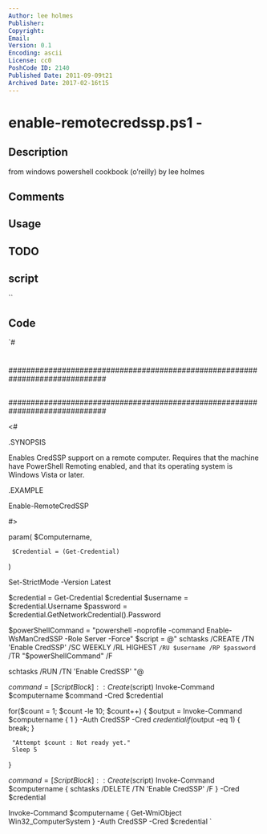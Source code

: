 ```yaml
---
Author: lee holmes
Publisher: 
Copyright: 
Email: 
Version: 0.1
Encoding: ascii
License: cc0
PoshCode ID: 2140
Published Date: 2011-09-09t21
Archived Date: 2017-02-16t15
---
```


# enable-remotecredssp.ps1 - 

## Description

from windows powershell cookbook (o’reilly) by lee holmes

## Comments



## Usage



## TODO



## script

``

## Code

`#
 #
 ##############################################################################
 ##
 ##
 ##
 ##############################################################################
 
 <#
 
 .SYNOPSIS
 
 Enables CredSSP support on a remote computer. Requires that the machine
 have PowerShell Remoting enabled, and that its operating system is Windows
 Vista or later.
 
 .EXAMPLE
 
 Enable-RemoteCredSSP <Computer>
 
 #>
 
 param(
     $Computername,
 
     $Credential = (Get-Credential)
 )
 
 Set-StrictMode -Version Latest
 
 $credential = Get-Credential $credential
 $username = $credential.Username
 $password = $credential.GetNetworkCredential().Password
 
 $powerShellCommand =
     "powershell -noprofile -command Enable-WsManCredSSP -Role Server -Force"
 $script = @"
 schtasks /CREATE /TN 'Enable CredSSP' /SC WEEKLY /RL HIGHEST ``
     /RU $username /RP $password ``
     /TR "$powerShellCommand" /F
 
 schtasks /RUN /TN 'Enable CredSSP'
 "@
 
 $command = [ScriptBlock]::Create($script)
 Invoke-Command $computername $command -Cred $credential
 
 for($count = 1; $count -le 10; $count++)
 {
     $output =
         Invoke-Command $computername { 1 } -Auth CredSSP -Cred $credential
     if($output -eq 1) { break; }
 
     "Attempt $count : Not ready yet."
     Sleep 5
 }
 
 $command = [ScriptBlock]::Create($script)
 Invoke-Command $computername {
     schtasks /DELETE /TN 'Enable CredSSP' /F } -Cred $credential
 
 Invoke-Command $computername {
     Get-WmiObject Win32_ComputerSystem } -Auth CredSSP -Cred $credential
`

